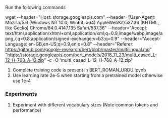 Run the following commands

wget --header="Host: storage.googleapis.com" --header="User-Agent: Mozilla/5.0 (Windows NT 10.0; Win64; x64) AppleWebKit/537.36 (KHTML, like Gecko) Chrome/84.0.4147.135 Safari/537.36" --header="Accept: text/html,application/xhtml+xml,application/xml;q=0.9,image/webp,image/apng,*/*;q=0.8,application/signed-exchange;v=b3;q=0.9" --header="Accept-Language: en-GB,en-US;q=0.9,en;q=0.8" --header="Referer: https://github.com/google-research/bert/blob/master/multilingual.md" "https://storage.googleapis.com/bert_models/2018_11_23/multi_cased_L-12_H-768_A-12.zip" -c -O 'multi_cased_L-12_H-768_A-12.zip'

1. Complete training code is present in BERT_ROMAN_URDU.ipynb
2. Use learning rate 2e-5 when starting from a pretrained model otherwise use 1e-4

### Experiments
1. Experiment with different vocabulary sizes (Note common tokens and performance)